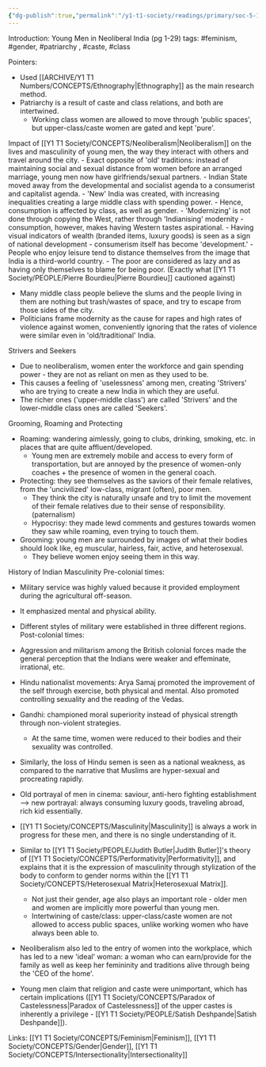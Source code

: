 ```yaml
---
{"dg-publish":true,"permalink":"/y1-t1-society/readings/primary/soc-5-16-philip-becoming-young-men-in-a-new-india/"}
---
```


Introduction: Young Men in Neoliberal India (pg 1-29)
tags: #feminism, #gender, #patriarchy , #caste, #class 

Pointers:

- Used [[ARCHIVE/Y1 T1 Numbers/CONCEPTS/Ethnography\|Ethnography]] as the main research method.
- Patriarchy is a result of caste and class relations, and both are intertwined.
	- Working class women are allowed to move through 'public spaces', but upper-class/caste women are gated and kept 'pure'.

Impact of [[Y1 T1 Society/CONCEPTS/Neoliberalism\|Neoliberalism]] on the lives and masculinity of young men, the way they interact with others and travel around the city. 
	- Exact opposite of 'old' traditions: instead of maintaining social and sexual distance from women before an arranged marriage, young men now have girlfriends/sexual partners.
	- Indian State moved away from the developmental and socialist agenda to a consumerist and capitalist agenda.
	- 'New' India was created, with increasing inequalities creating a large middle class with spending power.
	- Hence, consumption is affected by class, as well as gender.
	- 'Modernizing' is not done through copying the West, rather through 'Indianising' modernity - consumption, however, makes having Western tastes aspirational. 
	- Having visual indicators of wealth (branded items, luxury goods) is seen as a sign of national development - consumerism itself has become 'development.'
	- People who enjoy leisure tend to distance themselves from the image that India is a third-world country. 
	- The poor are considered as lazy and as having only themselves to blame for being poor. (Exactly what [[Y1 T1 Society/PEOPLE/Pierre Bourdieu\|Pierre Bourdieu]] cautioned against)

- Many middle class people believe the slums and the people living in them are nothing but trash/wastes of space, and try to escape from those sides of the city. 
- Politicians frame modernity as the cause for rapes and high rates of violence against women, conveniently ignoring that the rates of violence were similar even in 'old/traditional' India.

Strivers and Seekers
- Due to neoliberalism, women enter the workforce and gain spending power - they are not as reliant on men as they used to be. 
- This causes a feeling of 'uselessness' among men, creating 'Strivers' who are trying to create a new India in which they are useful.
- The richer ones ('upper-middle class') are called 'Strivers' and the lower-middle class ones are called 'Seekers'. 

Grooming, Roaming and Protecting
- Roaming: wandering aimlessly, going to clubs, drinking, smoking, etc. in places that are quite affluent/developed. 
	- Young men are extremely mobile and access to every form of transportation, but are annoyed by the presence of women-only coaches + the presence of women in the general coach. 
- Protecting: they see themselves as the saviors of their female relatives, from the 'uncivilized' low-class, migrant (often), poor men. 
	- They think the city is naturally unsafe and try to limit the movement of their female relatives due to their sense of responsibility. (paternalism)
	- Hypocrisy: they made lewd comments and gestures towards women they saw while roaming, even trying to touch them. 
- Grooming: young men are surrounded by images of what their bodies should look like, eg muscular, hairless, fair, active, and heterosexual. 
	- They believe women enjoy seeing them in this way. 

History of Indian Masculinity
Pre-colonial times:
- Military service was highly valued because it provided employment during the agricultural off-season.
- It emphasized mental and physical ability.
- Different styles of military were established in three different regions.
Post-colonial times:
- Aggression and militarism among the British colonial forces made the general perception that the Indians were weaker and effeminate, irrational, etc.
- Hindu nationalist movements: Arya Samaj promoted the improvement of the self through exercise, both physical and mental. Also promoted controlling sexuality and the reading of the Vedas.
- Gandhi: championed moral superiority instead of physical strength through non-violent strategies. 
	- At the same time, women were reduced to their bodies and their sexuality was controlled. 
- Similarly, the loss of Hindu semen is seen as a national weakness, as compared to the narrative that Muslims are hyper-sexual and procreating rapidly. 
- Old portrayal of men in cinema: saviour, anti-hero fighting establishment --> new portrayal: always consuming luxury goods, traveling abroad, rich kid essentially. 

- [[Y1 T1 Society/CONCEPTS/Masculinity\|Masculinity]] is always a work in progress for these men, and there is no single understanding of it. 
- Similar to [[Y1 T1 Society/PEOPLE/Judith Butler\|Judith Butler]]'s theory of [[Y1 T1 Society/CONCEPTS/Performativity\|Performativity]], and explains that it is the expression of masculinity through stylization of the body to conform to gender norms within the [[Y1 T1 Society/CONCEPTS/Heterosexual Matrix\|Heterosexual Matrix]]. 
	- Not just their gender, age also plays an important role - older men and women are implicitly more powerful than young men. 
	- Intertwining of caste/class: upper-class/caste women are not allowed to access public spaces, unlike working women who have always been able to. 
- Neoliberalism also led to the entry of women into the workplace, which has led to a new 'ideal' woman: a woman who can earn/provide for the family as well as keep her femininity and traditions alive through being the 'CEO of the home'.
- Young men claim that religion and caste were unimportant, which has certain implications ([[Y1 T1 Society/CONCEPTS/Paradox of Castelessness\|Paradox of Castelessness]] of the upper castes is inherently a privilege - [[Y1 T1 Society/PEOPLE/Satish Deshpande\|Satish Deshpande]]).

Links:
[[Y1 T1 Society/CONCEPTS/Feminism\|Feminism]], [[Y1 T1 Society/CONCEPTS/Gender\|Gender]], [[Y1 T1 Society/CONCEPTS/Intersectionality\|Intersectionality]]

